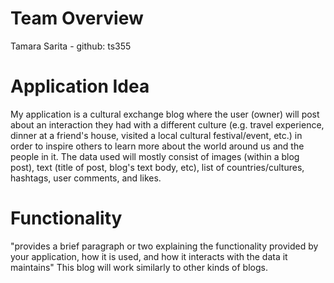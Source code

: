 # Team Overview
Tamara Sarita - github: ts355

# Application Idea
My application is a cultural exchange blog where the user (owner) will post about an interaction they had with a different culture (e.g. travel experience, dinner at a friend's house, visited a local cultural festival/event, etc.) in order to inspire others to learn more about the world around us and the people in it. The data used will mostly consist of images (within a blog post), text (title of post, blog's text body, etc), list of countries/cultures, hashtags, user comments, and likes. 

# Functionality
"provides a brief paragraph or two explaining the functionality provided by your application, how it is used, and how it interacts with the data it maintains"
This blog will work similarly to other kinds of blogs. 
